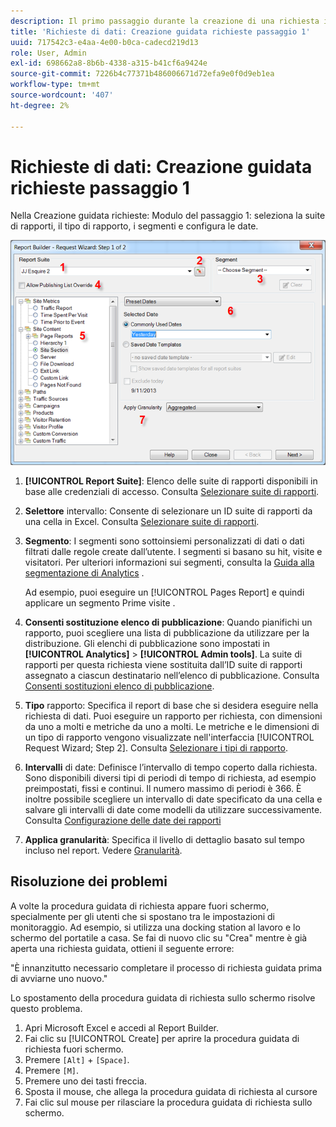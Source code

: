 ```yaml
---
description: Il primo passaggio durante la creazione di una richiesta in Report Builder.
title: 'Richieste di dati: Creazione guidata richieste passaggio 1'
uuid: 717542c3-e4aa-4e00-b0ca-cadecd219d13
role: User, Admin
exl-id: 698662a8-8b6b-4338-a315-b41cf6a9424e
source-git-commit: 7226b4c77371b486006671d72efa9e0f0d9eb1ea
workflow-type: tm+mt
source-wordcount: '407'
ht-degree: 2%

---
```


# Richieste di dati: Creazione guidata richieste passaggio 1

Nella Creazione guidata richieste: Modulo del passaggio 1: seleziona la suite di rapporti, il tipo di rapporto, i segmenti e configura le date.

![](assets/rw1_overview.png)

1. **[!UICONTROL Report Suite]**: Elenco delle suite di rapporti disponibili in base alle credenziali di accesso. Consulta [Selezionare suite di rapporti](/help/analyze/report-builder/data-requests/selecting-report-suites/t-select-report-suites.md).

1. **Selettore** intervallo: Consente di selezionare un ID suite di rapporti da una cella in Excel. Consulta [Selezionare suite di rapporti](/help/analyze/report-builder/data-requests/selecting-report-suites/t-select-report-suites.md).

1. **Segmento**: I segmenti sono sottoinsiemi personalizzati di dati o dati filtrati dalle regole create dall’utente. I segmenti si basano su hit, visite e visitatori. Per ulteriori informazioni sui segmenti, consulta la [Guida alla segmentazione di Analytics](https://experienceleague.adobe.com/docs/analytics/components/segmentation/seg-home.html) .

   Ad esempio, puoi eseguire un [!UICONTROL Pages Report] e quindi applicare un segmento Prime visite .

1. **Consenti sostituzione elenco di pubblicazione**: Quando pianifichi un rapporto, puoi scegliere una lista di pubblicazione da utilizzare per la distribuzione. Gli elenchi di pubblicazione sono impostati in **[!UICONTROL Analytics]** > **[!UICONTROL Admin tools]**. La suite di rapporti per questa richiesta viene sostituita dall’ID suite di rapporti assegnato a ciascun destinatario nell’elenco di pubblicazione. Consulta [Consenti sostituzioni elenco di pubblicazione](/help/analyze/report-builder/data-requests/allow-publishing-list-overrides.md).

1. **Tipo** rapporto: Specifica il report di base che si desidera eseguire nella richiesta di dati. Puoi eseguire un rapporto per richiesta, con dimensioni da uno a molti e metriche da uno a molti. Le metriche e le dimensioni di un tipo di rapporto vengono visualizzate nell&#39;interfaccia [!UICONTROL Request Wizard; Step 2]. Consulta [Selezionare i tipi di rapporto](/help/analyze/report-builder/data-requests/c-report-types/select-report-types.md).

1. **Intervalli** di date: Definisce l’intervallo di tempo coperto dalla richiesta. Sono disponibili diversi tipi di periodi di tempo di richiesta, ad esempio preimpostati, fissi e continui. Il numero massimo di periodi è 366. È inoltre possibile scegliere un intervallo di date specificato da una cella e salvare gli intervalli di date come modelli da utilizzare successivamente.  Consulta [Configurazione delle date dei rapporti](/help/analyze/report-builder/data-requests/configuring-report-dates/custom-calendar.md)

1. **Applica granularità**: Specifica il livello di dettaglio basato sul tempo incluso nel report. Vedere [Granularità](/help/analyze/report-builder/data-requests/configuring-report-dates/granularity.md).

## Risoluzione dei problemi

A volte la procedura guidata di richiesta appare fuori schermo, specialmente per gli utenti che si spostano tra le impostazioni di monitoraggio. Ad esempio, si utilizza una docking station al lavoro e lo schermo del portatile a casa. Se fai di nuovo clic su &quot;Crea&quot; mentre è già aperta una richiesta guidata, ottieni il seguente errore:

&quot;È innanzitutto necessario completare il processo di richiesta guidata prima di avviarne uno nuovo.&quot;

Lo spostamento della procedura guidata di richiesta sullo schermo risolve questo problema.

1. Apri Microsoft Excel e accedi al Report Builder.
2. Fai clic su [!UICONTROL Create] per aprire la procedura guidata di richiesta fuori schermo.
3. Premere `[Alt]` + `[Space]`.
4. Premere `[M]`.
5. Premere uno dei tasti freccia.
6. Sposta il mouse, che allega la procedura guidata di richiesta al cursore
7. Fai clic sul mouse per rilasciare la procedura guidata di richiesta sullo schermo.
